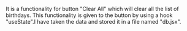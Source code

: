 It is a functionality for button "Clear All" which will clear all the list of birthdays. This functionality is given to the button by using a hook "useState".I have taken the data and stored it in a file named "db.jsx".